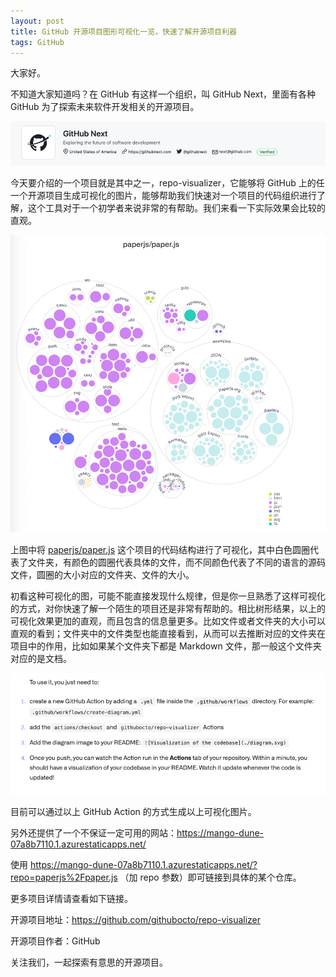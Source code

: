 ```yaml
---
layout: post
title: GitHub 开源项目图形可视化一览，快速了解开源项目利器
tags: GitHub
---
```


大家好。

不知道大家知道吗？在 GitHub 有这样一个组织，叫 GitHub Next，里面有各种 GitHub 为了探索未来软件开发相关的开源项目。

![image-20220710233322084](https://raw.githubusercontent.com/ZhuPeng/pic/master/images/compress_image-20220710233322084.png)

今天要介绍的一个项目就是其中之一，repo-visualizer，它能够将 GitHub 上的任一个开源项目生成可视化的图片，能够帮助我们快速对一个项目的代码组织进行了解，这个工具对于一个初学者来说非常的有帮助。我们来看一下实际效果会比较的直观。

![image-20220710233550195](https://raw.githubusercontent.com/ZhuPeng/pic/master/images/compress_image-20220710233550195.png)

上图中将 [paperjs/paper.js](https://github.com/paperjs/paper.js) 这个项目的代码结构进行了可视化，其中白色圆圈代表了文件夹，有颜色的圆圈代表具体的文件，而不同颜色代表了不同的语言的源码文件，圆圈的大小对应的文件夹、文件的大小。

初看这种可视化的图，可能不能直接发现什么规律，但是你一旦熟悉了这样可视化的方式，对你快速了解一个陌生的项目还是非常有帮助的。相比树形结果，以上的可视化效果更加的直观，而且包含的信息量更多。比如文件或者文件夹的大小可以直观的看到；文件夹中的文件类型也能直接看到，从而可以去推断对应的文件夹在项目中的作用，比如如果某个文件夹下都是 Markdown 文件，那一般这个文件夹对应的是文档。

![image-20220710234152547](https://raw.githubusercontent.com/ZhuPeng/pic/master/images/compress_image-20220710234152547.png)

目前可以通过以上 GitHub Action 的方式生成以上可视化图片。

另外还提供了一个不保证一定可用的网站：https://mango-dune-07a8b7110.1.azurestaticapps.net/

使用  https://mango-dune-07a8b7110.1.azurestaticapps.net/?repo=paperjs%2Fpaper.js  （加 repo 参数）即可链接到具体的某个仓库。

更多项目详情请查看如下链接。

开源项目地址：https://github.com/githubocto/repo-visualizer

开源项目作者：GitHub

关注我们，一起探索有意思的开源项目。
